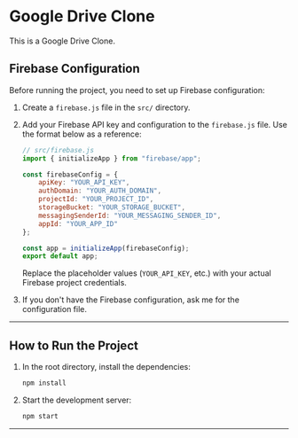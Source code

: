 # Google Drive Clone  

This is a Google Drive Clone.  


## Firebase Configuration  

Before running the project, you need to set up Firebase configuration:  

1. Create a `firebase.js` file in the `src/` directory.  
2. Add your Firebase API key and configuration to the `firebase.js` file. Use the format below as a reference:  

   ```javascript  
   // src/firebase.js  
   import { initializeApp } from "firebase/app";  

   const firebaseConfig = {  
       apiKey: "YOUR_API_KEY",  
       authDomain: "YOUR_AUTH_DOMAIN",  
       projectId: "YOUR_PROJECT_ID",  
       storageBucket: "YOUR_STORAGE_BUCKET",  
       messagingSenderId: "YOUR_MESSAGING_SENDER_ID",  
       appId: "YOUR_APP_ID"  
   };  

   const app = initializeApp(firebaseConfig);  
   export default app;  
   ```  

   Replace the placeholder values (`YOUR_API_KEY`, etc.) with your actual Firebase project credentials.  

3. If you don't have the Firebase configuration, ask me for the configuration file.

---  

## How to Run the Project  

1. In the root directory, install the dependencies:  
   ```bash  
   npm install  
   ```  

2. Start the development server:  
   ```bash  
   npm start  
   ```  

---  
